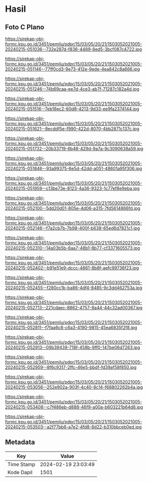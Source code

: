 # Hasil

## Foto C Plano

https://sirekap-obj-formc.kpu.go.id/3451/pemilu/pdpr/15/03/05/20/21/1503052021005-20240215-051036--732e287d-f836-4489-8ed5-3bcf087c4722.jpg

https://sirekap-obj-formc.kpu.go.id/3451/pemilu/pdpr/15/03/05/20/21/1503052021005-20240215-051146--77ff0cd3-9e73-412e-9ede-4ea842c8a666.jpg

https://sirekap-obj-formc.kpu.go.id/3451/pemilu/pdpr/15/03/05/20/21/1503052021005-20240215-051246--74b69caa-ee7d-4ce3-ab7f-71287c182a4d.jpg

https://sirekap-obj-formc.kpu.go.id/3451/pemilu/pdpr/15/03/05/20/21/1503052021005-20240215-051516--7eb18ec2-60d8-4213-9d33-ee9fa2374144.jpg

https://sirekap-obj-formc.kpu.go.id/3451/pemilu/pdpr/15/03/05/20/21/1503052021005-20240215-051621--8ecddf5e-f990-422d-8070-4bb2871c137c.jpg

https://sirekap-obj-formc.kpu.go.id/3451/pemilu/pdpr/15/03/05/20/21/1503052021005-20240215-051732--20b33719-6b48-429d-9a7a-9c3090638a59.jpg

https://sirekap-obj-formc.kpu.go.id/3451/pemilu/pdpr/15/03/05/20/21/1503052021005-20240215-051846--93a99375-6e5d-42dd-a051-48601a95f306.jpg

https://sirekap-obj-formc.kpu.go.id/3451/pemilu/pdpr/15/03/05/20/21/1503052021005-20240215-051959--c13be73e-8123-4a36-9323-1c77ef8e9eba.jpg

https://sirekap-obj-formc.kpu.go.id/3451/pemilu/pdpr/15/03/05/20/21/1503052021005-20240215-052100--5dd20d01-805e-4d06-a315-7fd5614866fd.jpg

https://sirekap-obj-formc.kpu.go.id/3451/pemilu/pdpr/15/03/05/20/21/1503052021005-20240215-052146--f7a2cb7b-7b98-400f-b638-65ed6d7821c1.jpg

https://sirekap-obj-formc.kpu.go.id/3451/pemilu/pdpr/15/03/05/20/21/1503052021005-20240215-052310--14a03b5b-6aa7-48b1-8b77-cf3371605573.jpg

https://sirekap-obj-formc.kpu.go.id/3451/pemilu/pdpr/15/03/05/20/21/1503052021005-20240215-052402--b91e51e9-dccc-4861-8b8f-aefc99736f23.jpg

https://sirekap-obj-formc.kpu.go.id/3451/pemilu/pdpr/15/03/05/20/21/1503052021005-20240215-052455--f280cc1b-ba86-4df4-8485-9c3dd462753a.jpg

https://sirekap-obj-formc.kpu.go.id/3451/pemilu/pdpr/15/03/05/20/21/1503052021005-20240215-052713--221cdaec-8862-4757-8a44-44c32ad00367.jpg

https://sirekap-obj-formc.kpu.go.id/3451/pemilu/pdpr/15/03/05/20/21/1503052021005-20240215-052811--f7faa6c8-c6a3-4190-9815-45ea6835f2f8.jpg

https://sirekap-obj-formc.kpu.go.id/3451/pemilu/pdpr/15/03/05/20/21/1503052021005-20240215-052913--09b39439-718f-458b-9ff0-147be06d7263.jpg

https://sirekap-obj-formc.kpu.go.id/3451/pemilu/pdpr/15/03/05/20/21/1503052021005-20240215-052959--8f6c9317-2ffc-46e5-bbdf-fd39af58f850.jpg

https://sirekap-obj-formc.kpu.go.id/3451/pemilu/pdpr/15/03/05/20/21/1503052021005-20240215-053056--252e902a-903f-4c40-8c14-f68802262b4a.jpg

https://sirekap-obj-formc.kpu.go.id/3451/pemilu/pdpr/15/03/05/20/21/1503052021005-20240215-053408--c7f486eb-d888-46f9-a00a-b603221b64d8.jpg

https://sirekap-obj-formc.kpu.go.id/3451/pemilu/pdpr/15/03/05/20/21/1503052021005-20240215-053503--a2f77bb6-a7e2-4fd8-8d22-b310bbceb0ed.jpg


## Metadata

| Key        | Value               |
| ---------- | ------------------- |
| Time Stamp | 2024-02-19 23:03:49 |
| Kode Dapil | 1501                |



